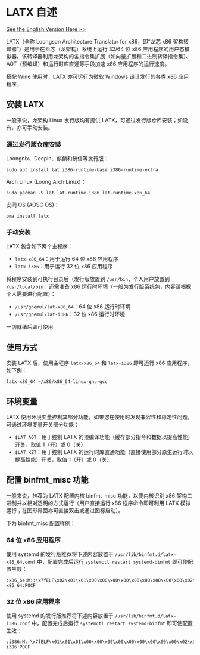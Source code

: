 LATX 自述
===

[See the English Version Here >>](README.en.md)

LATX（全称 Loongson Architecture Translator for x86，即“龙芯 x86 架构转译器”）是用于在龙芯（龙架构）系统上运行 32/64 位 x86 应用程序的用户态模拟器。该转译器利用龙架构的各指令集扩展（如向量扩展和二进制转译指令集）、AOT（预编译）和运行时库直通等手段加速 x86 应用程序的运行速度。

搭配 [Wine](https://winehq.org) 使用时，LATX 亦可运行为微软 Windows 设计发行的各类 x86 应用程序。

安装 LATX
---

一般来说，龙架构 Linux 发行版均有提供 LATX，可通过发行版仓库安装；如没有，亦可手动安装。

### 通过发行版仓库安装

Loongnix、Deepin、麒麟和统信等发行版：

```
sudo apt install lat i386-runtime-base i386-runtime-extra
```

Arch Linux (Loong Arch Linux)：

```
sudo pacman -S lat lat-runtime-i386 lat-runtime-x86_64
```

安同 OS (AOSC OS)：

```
oma install latx
```

### 手动安装

LATX 包含如下两个主程序：

- `latx-x86_64`：用于运行 64 位 x86 应用程序
- `latx-i386`：用于运行 32 位 x86 应用程序

将程序安装到可执行目录后（发行版放置到 `/usr/bin`，个人用户放置到 `/usr/local/bin`，还需准备 x86 运行时环境（一般为发行版系统包，内容请根据个人需要进行配置）：

- `/usr/gnemul/lat-x86_64`：64 位 x86 运行时环境
- `/usr/gnemul/lat-i386`：32 位 x86 运行时环境

一切就绪后即可使用

使用方式
---

安装 LATX 后，使用主程序 `latx-x86_64` 和 `latx-i386` 即可运行 x86 应用程序，如下例：

```
latx-x86_64 ~/x86/x86_64-linux-gnu-gcc
```

环境变量
---

LATX 使用环境变量控制其部分功能，如果您在使用时发现兼容性和稳定性问题，可通过环境变量开关部分功能：

- `$LAT_AOT`：用于控制 LATX 的预编译功能（缓存部分指令和数据以提高性能）开关，取值 1（开）或 0（关）
- `$LAT_KZT`：用于控制 LATX 的运行时库直通功能（直接使用部分原生运行时以提高性能）开关，取值 1（开）或 0（关）

配置 binfmt_misc 功能
---

一般来说，推荐为 LATX 配置内核 binfmt_misc 功能，以便内核识别 x86 架构二进制并以相对透明的方式运行（用户直接运行 x86 程序命令即可利用 LATX 模拟运行；在图形界面亦可直接双击或通过图标启动）。

下为 binfmt_misc 配置样例：

### 64 位 x86 应用程序

使用 systemd 的发行版推荐将下述内容放置于 `/usr/lib/binfmt.d/latx-x86_64.conf` 中，配置完成后运行 `systemctl restart systemd-binfmt` 即可使配置生效：

```
:x86_64:M::\x7fELF\x02\x01\x01\x00\x00\x00\x00\x00\x00\x00\x00\x00\x02\x00\x3e\x00:\xff\xff\xff\xff\xff\xfe\xfe\x00\xff\xff\xff\xff\xff\xff\xff\xff\xfe\xff\xff\xff:/usr/bin/latx-x86_64:POCF
```

### 32 位 x86 应用程序

使用 systemd 的发行版推荐将下述内容放置于 `/usr/lib/binfmt.d/latx-i386.conf` 中，配置完成后运行 `systemctl restart systemd-binfmt` 即可使配置生效：

```
:i386:M::\x7fELF\x01\x01\x01\x00\x00\x00\x00\x00\x00\x00\x00\x00\x02\x00\x03\x00:\xff\xff\xff\xff\xff\xfe\xfe\x00\xff\xff\xff\xff\xff\xff\xff\xff\xfe\xff\xff\xff:/usr/bin/latx-i386:POCF
```
